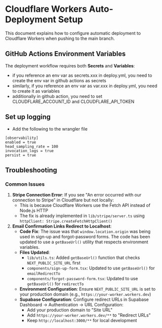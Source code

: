 # Cloudflare Workers Auto-Deployment Setup

This document explains how to configure automatic deployment to Cloudflare Workers when pushing to the main branch.

## GitHub Actions Environment Variables

The deployment workflow requires both **Secrets** and **Variables**:

- if you reference an env var as secrets.xxx in deploy.yml, you need to create the env var in github actions as secrets
- similarly, if you reference an env var as var.xxx in deploy.yml, you need to create it as variables
- additionally in github action, you need to set CLOUDFLARE_ACCOUNT_ID and CLOUDFLARE_API_TOKEN

## Set up logging
- Add the following to the wrangler file
```
[observability]
enabled = true
head_sampling_rate = 100
invocation_logs = true
persist = true
```

## Troubleshooting

### Common Issues

1. **Stripe Connection Error**: If you see "An error occurred with our connection to Stripe" in Cloudflare but not locally:
   - This is because Cloudflare Workers use the Fetch API instead of Node.js HTTP
   - The fix is already implemented in `lib/stripe/server.ts` using `httpClient: Stripe.createFetchHttpClient()`
2. **Email Confirmation Links Redirect to Localhost**: 
   - **Code Fix**: The issue was that `window.location.origin` was being used in sign-up and forgot-password forms. The code has been updated to use a `getBaseUrl()` utility that respects environment variables.
   - **Files Updated**:
     - `lib/utils.ts`: Added `getBaseUrl()` function that checks `NEXT_PUBLIC_SITE_URL` first
     - `components/sign-up-form.tsx`: Updated to use `getBaseUrl()` for `emailRedirectTo`
     - `components/forgot-password-form.tsx`: Updated to use `getBaseUrl()` for `redirectTo`
   - **Environment Configuration**: Ensure `NEXT_PUBLIC_SITE_URL` is set to your production domain (e.g., `https://your-worker.workers.dev`)
   - **Supabase Configuration**: Configure redirect URLs in Supabase Dashboard → Authentication → URL Configuration:
     - Add your production domain to "Site URL"
     - Add `https://your-worker.workers.dev/**` to "Redirect URLs" 
     - Keep `http://localhost:3000/**` for local development

